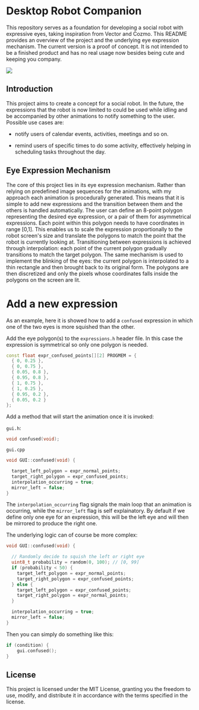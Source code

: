 # Desktop Robot Companion

This repository serves as a foundation for developing a social robot with expressive eyes, taking inspiration from Vector and Cozmo. This README provides an overview of the project and the underlying eye expression mechanism. The current version is a proof of concept. It is not intended to be a finished product and has no real usage now besides being cute and keeping you company.

![](./media/animation.gif)

## Introduction

This project aims to create a concept for a social robot. In the future, the expressions that the robot is now limited to could be used while idling and be accompanied by other animations to notify something to the user. Possible use cases are:

- notify users of calendar events, activities, meetings and so on.

- remind users of specific times to do some activity, effectively helping in scheduling tasks throughout the day.

## Eye Expression Mechanism

The core of this project lies in its eye expression mechanism. Rather than relying on predefined image sequences for the animations, with my approach each animation is procedurally generated. This means that it is simple to add new expressions and the transition between them and the others is handled automatically. The user can define an 8-point polygon representing the desired eye expression, or a pair of them for asymmetrical expressions. Each point within this polygon needs to have coordinates in range [0,1]. This enables us to scale the expression proportionally to the robot screen's size and translate the polygons to match the point that the robot is currently looking at. Transitioning between expressions is achieved through interpolation: each point of the current polygon gradually transitions to match the target polygon. The same mechanism is used to implement the blinking of the eyes: the current polygon is interpolated to a thin rectangle and then brought back to its original form. The polygons are then discretized and only the pixels whose coordinates falls inside the polygons on the screen are lit.

# Add a new expression

As an example, here it is showed how to add a `confused` expression in which one of the two eyes is more squished than the other.

Add the eye polygon(s) to the `expressions.h` header file. In this case the expression is symmetrical so only one polygon is needed.

```cpp
const float expr_confused_points[][2] PROGMEM = {
  { 0, 0.25 },
  { 0, 0.75 },
  { 0.05, 0.8 },
  { 0.95, 0.8 },
  { 1, 0.75 },
  { 1, 0.25 },
  { 0.95, 0.2 },
  { 0.05, 0.2 }
};
```

Add a method that will start the animation once it is invoked:

`gui.h`:
```cpp
void confused(void);
```

`gui.cpp`
```cpp
void GUI::confused(void) {

  target_left_polygon = expr_normal_points;
  target_right_polygon = expr_confused_points;
  interpolation_occurring = true;
  mirror_left = false;
}
```

The `interpolation_occurring` flag signals the main loop that an animation is occurring, while the `mirror_left` flag is self explainatory. By default if we define only one eye for an expression, this will be the left eye and will then be mirrored to produce the right one.

The underlying logic can of course be more complex:
```cpp
void GUI::confused(void) {

  // Randomly decide to squish the left or right eye
  uint8_t probability = random(0, 100); // [0, 99]
  if (probability < 50) {
    target_left_polygon = expr_normal_points;
    target_right_polygon = expr_confused_points;
  } else {
    target_left_polygon = expr_confused_points;
    target_right_polygon = expr_normal_points;
  }

  interpolation_occurring = true;
  mirror_left = false;
}
```

Then you can simply do something like this:

```cpp
if (condition) {
    gui.confused();
}
```

## License

This project is licensed under the MIT License, granting you the freedom to use, modify, and distribute it in accordance with the terms specified in the license.
